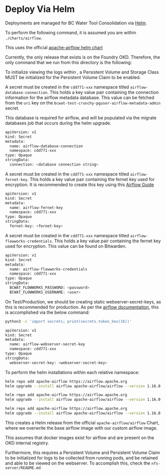 # Deploy Via Helm

Deployments are managed for BC Water Tool Consolidation via [Helm](https://helm.sh/docs/).

To perform the following command, it is assumed you are within `./charts/airflow`.

This uses the official [apache-airflow helm chart](https://github.com/apache/airflow/blob/main/chart/README.md)

Currently, the only release that exists is on the Foundry OKD. Therefore, the only command that we run from this directory is the following:

To initialize viewing the logs within , a Persistent Volume and Storage Class MUST be initialized for the Persistent Volume Claim to be enabled.

A secret must be created in the `cdd771-xxx` namespace titled `airflow-database-connection`. This holds a key value pair containing the connection information for the airflow metadata database. This value can be fetched from the `uri` key on the `bcwat-test-crunchy-pguser-airflow-metadata-admin` secret.

This database is required for airflow, and will be populated via the migrate databases job that occurs during the helm upgrade.

```bash
apiVersion: v1
kind: Secret
metadata:
  name: airflow-database-connection
  namespace: cdd771-xxx
type: Opaque
stringData:
  connection: <database connection string>
```

A secret must be created in the `cdd771-xxx` namespace titled `airflow-fernet-key`. This holds a key value pair containing the fernet key used for encryption. It is recommended to create this key using this [Airflow Guide](https://airflow.apache.org/docs/apache-airflow/stable/security/secrets/fernet.html)

```bash
apiVersion: v1
kind: Secret
metadata:
  name: airflow-fernet-key
  namespace: cdd771-xxx
type: Opaque
stringData:
  fernet-key: <fernet-key>
```

A secret must be created in the `cdd771-xxx` namespace titled `airflow-flowworks-credentials`. This holds a key value pair containing the fernet key used for encryption. This value can be found on Bitwarden.

```bash
apiVersion: v1
kind: Secret
metadata:
  name: airflow-flowworks-credentials
  namespace: cdd771-xxx
type: Opaque
stringData:
  BCWAT_FLOWWORKS_PASSWORD: <password>
  BCWAT_FLOWWORKS_USERNAME: <user>
```

On Test/Production, we should be creating static webserver-secret-keys, as this is recommended for production. As per the [airflow documentation](https://airflow.apache.org/docs/helm-chart/stable/production-guide.html), this is accomplished via the below command:

```bash
python3 -c 'import secrets; print(secrets.token_hex(16))'
```

```bash
apiVersion: v1
kind: Secret
metadata:
  name: airflow-webserver-secret-key
  namespace: cdd771-xxx
type: Opaque
stringData:
  webserver-secret-key: <webserver-secret-key>
```

To perform the helm installations within each relative namespace:

```bash
helm repo add apache-airflow https://airflow.apache.org
helm upgrade --install airflow apache-airflow/airflow --version 1.16.0 --namespace cdd771-dev -f values.dev.yaml
```

```bash
helm repo add apache-airflow https://airflow.apache.org
helm upgrade --install airflow apache-airflow/airflow --version 1.16.0 --namespace cdd771-test -f values.test.yaml
```

```bash
helm repo add apache-airflow https://airflow.apache.org
helm upgrade --install airflow apache-airflow/airflow --version 1.16.0 --namespace cdd771-prod -f values.prod.yaml
```

This creates a Helm release from the official `apache-airflow/airflow` Chart, where we overwrite the base airflow image with our custom airflow image.

This assumes that docker images exist for airflow and are present on the OKD internal registry.

Furthermore, this requires a Persistent Volume and Persistent Volume Claim to be initialized for logs to be collected from running pods, and be retained and able to be viewed on the webserver. To accomplish this, check the `nfs-server/README.md`
